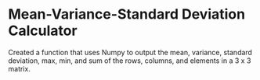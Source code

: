 # Mean-Variance-Standard Deviation Calculator

Created a function that uses Numpy to output the mean, variance, standard deviation, max, min, and sum of the rows, columns, and elements in a 3 x 3 matrix.
